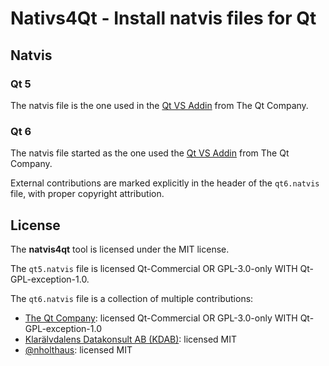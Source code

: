 # Nativs4Qt - Install natvis files for Qt

## Natvis

### Qt 5

The natvis file is the one used in the [Qt VS Addin](<https://wiki.qt.io/Visual_Studio_Add-in>) from The Qt Company.

### Qt 6

The natvis file started as the one used the [Qt VS Addin](<https://wiki.qt.io/Visual_Studio_Add-in>) from The Qt Company.

External contributions are marked explicitly in the header of the `qt6.natvis` file, with proper copyright attribution.

## License

The **natvis4qt** tool is licensed under the MIT license.

The `qt5.natvis` file is licensed Qt-Commercial OR GPL-3.0-only WITH Qt-GPL-exception-1.0.

The `qt6.natvis` file is a collection of multiple contributions:

- [The Qt Company](https://www.qt.io/): licensed Qt-Commercial OR GPL-3.0-only WITH Qt-GPL-exception-1.0
- [Klarälvdalens Datakonsult AB (KDAB)](https://www.kdab.com/): licensed MIT
- [@nholthaus](https://github.com/nholthaus): licensed MIT
